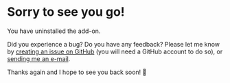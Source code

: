 # Sorry to see you go!
You have uninstalled the add-on.

Did you experience a bug? Do you have any feedback? Please let me know by [creating an issue on GitHub](https://github.com/helloyanis/live-stream-downloader-unleashed/issues) (you will need a GitHub account to do so), or [sending me an e-mail](mailto:mediadownloaderunleashed@xn--3s8h30f.ws).

Thanks again and I hope to see you back soon! 🚀
